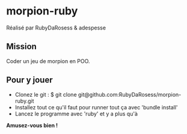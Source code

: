 <h1>morpion-ruby  </h1>
Réalisé par RubyDaRosess & adespesse


<h2>Mission</h2>

Coder un jeu de morpion en POO.

<h2>Pour y jouer</h2>

<ul>
  <li>Clonez le git : $ git clone git@github.com:RubyDaRosess/morpion-ruby.git</li>
  <li>Installez tout ce qu'il faut pour runner tout ça avec 'bundle install'</li>
  <li>Lancez le programme avec 'ruby' et y a plus qu'à</li>
</ul>


<strong>Amusez-vous bien !</strong>
